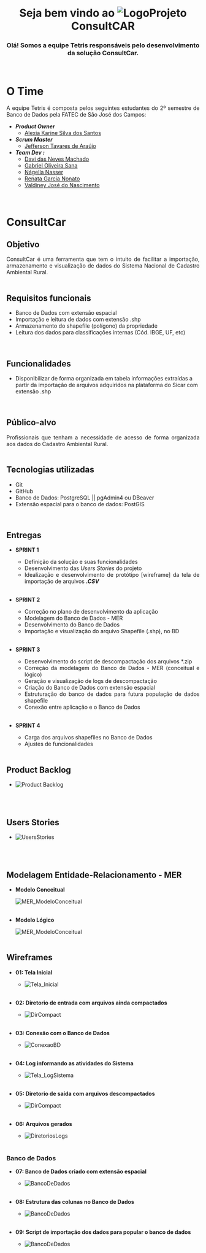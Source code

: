 ﻿<div style = "text-align:center">

# Seja bem vindo ao  ![LogoProjeto](/resource/images/LogoConsultCAR_50px.png "LogoProjeto") ConsultCAR

</div>
<div style="text-align:center">

### Olá! Somos a equipe Tetris responsáveis pelo desenvolvimento da solução ConsultCar.

</div>
<br>

# O Time
<div class="time" style= "text-align:justify">
A equipe Tetris é composta pelos seguintes estudantes do 2º semestre de Banco de Dados pela FATEC de São José dos Campos:

- ***Product Owner***
  - [Alexia Karine Silva dos Santos](https://github.com/alexiakarine)
- ***Scrum Master***
  - [Jefferson Tavares de Araújo](https://github.com/jefferson-tavares-araujo)
- ***Team Dev :***
  - [Davi das Neves Machado](https://github.com/machadondavi)
  - [Gabriel Oliveira Sana](https://github.com/gabsana) 
  - [Nágella Nasser](https://github.com/nagellanasser) 
  - [Renata Garcia Nonato](https://github.com/RenataGarciaNonato)
  - [Valdiney José do Nascimento](https://github.com/Valdineynascimento)
</div>
<br>

# ConsultCar

## Objetivo
<div class="motivacao" style= "text-align:justify" >
ConsultCar é uma ferramenta que tem o intuito de facilitar a importação, armazenamento e visualização de dados do Sistema Nacional de Cadastro Ambiental Rural.
</div>
<br>

## Requisitos funcionais

- Banco de Dados com extensão espacial
- Importação e leitura de dados com extensão .shp
- Armazenamento do shapefile (polígono) da propriedade
- Leitura dos dados para classificações internas (Cód. IBGE, UF, etc)
  
<br>

## Funcionalidades

- Disponibilizar de forma organizada em tabela informações extraídas a partir da importação de arquivos adquiridos na plataforma do Sicar com extensão .shp 
<br>

## Público-alvo

<div class="publico-alvo" style= "text-align:justify">
Profissionais que tenham a necessidade de acesso de forma organizada aos dados do Cadastro  Ambiental Rural.
</div>
<br>

## Tecnologias utilizadas
<div class="tecnologias" style= "text-align:justify">

- Git
- GitHub
- Banco de Dados: PostgreSQL || pgAdmin4 ou DBeaver
- Extensão espacial para o banco de dados: PostGIS

</div>
<br>

## Entregas
<div class="sprints" style= "text-align:justify">

- **SPRINT 1**
  - Definição da solução e suas funcionalidades
  - Desenvolvimento das _Users Stories_ do projeto
  - Idealização e desenvolvimento de protótipo [wireframe] da tela de importação de arquivos _**.CSV**_
<br><br>  

- **SPRINT 2**
  - Correção no plano de desenvolvimento da aplicação
  - Modelagem do Banco de Dados - MER
  - Desenvolvimento do Banco de Dados
  - Importação e visualização do arquivo Shapefile (.shp), no BD
<br><br>

- **SPRINT 3**
  - Desenvolvimento do script de descompactação dos arquivos *.zip
  - Correção da modelagem do Banco de Dados - MER (conceitual e lógico)
  - Geração e visualização de logs de descompactação
  - Criação do Banco de Dados com extensão espacial
  - Estruturação do banco de dados para futura população de dados shapefile
  - Conexão entre aplicação e o Banco de Dados 
<br><br> 

- **SPRINT 4**
  - Carga dos arquivos shapefiles no Banco de Dados
  - Ajustes de funcionalidades
<br><br> 
</div>

## Product Backlog

<div class="users-stories" style= "text-align:justify">

- ![Product Backlog](./resource/images/backlog.jpeg "Backlog - Necessidades do Cliente")
<br>  
</div>
<br>

## Users Stories
<div class="users-stories" style= "text-align:justify">

- ![UsersStories](./resource/images/user_stories.jpeg "Users Stories")
<br>  
</div>
<br>

## Modelagem Entidade-Relacionamento - MER
<div class="mer" style= "text-align:justify">

- **Modelo Conceitual**
  
   ![MER_ModeloConceitual](./resource/images/MER.jpeg "MER_Conceitual_ConsultCAR")
<br><br>

- **Modelo Lógico**
  
   ![MER_ModeloConceitual](./resource/images/Modelo_Lógico_API.jpg "MER_Lógico_ConsultCAR")
<br><br>
</div>

## Wireframes
<div class="wireframes" style= "text-align:justify">

- **01: Tela Inicial**
  - ![Tela_Inicial](./resource/images/telas/aplicacao/Wireframe_telaPrincipal.jpeg "Tela Inicial Protótipo ConsultCAR")
<br><br>

- **02: Diretorio de entrada com arquivos ainda compactados**
  - ![DirCompact](./resource/images/telas/aplicacao/Wireframe_telaDirEntrada.arqComp.jpeg "Diretório com arquivos ainda compactados ConsultCAR")
<br><br>

- **03: Conexão com o Banco de Dados**
  - ![ConexaoBD](./resource/images/telas/aplicacao/Wireframe_telaConexaoBemSucedida.jpeg "Tela de confirmação de conexão com banco de dados ConsultCAR")
<br><br>

- **04: Log informando as atividades do Sistema**
  - ![Tela_LogSistema](./resource/images/telas/aplicacao/Wireframe_telaLog.jpeg "Tela de logs das atividades do Sistema ConsultCAR")
<br><br>

- **05: Diretorio de saída com arquivos descompactados**
  - ![DirCompact](./resource/images/telas/aplicacao/Wireframe_telaDirEntrada.arqComp.jpeg "Diretório com arquivos descompactados ConsultCAR")
<br><br>

- **06: Arquivos gerados**
  - ![DiretoriosLogs](./resource/images/telas/aplicacao/Wireframe_telaArqLogGerados.jpeg "Diretório de arquivos gerados ConsultCAR")
<br><br>

### **Banco de Dados**
- **07: Banco de Dados criado com extensão espacial**
  - ![BancoDeDados](./resource/images/telas/bancoDeDados/Wireframe_BD.jpeg "Banco de Dados criado ConsultCAR")
<br><br>

- **08: Estrutura das colunas no Banco de Dados** 
  - ![BancoDeDados](./resource/images/telas/bancoDeDados/Wireframe_ColunasBD.jpeg "Banco de Dados estrutura colunas ConsultCAR")
<br><br>

- **09: Script de importação dos dados para popular o banco de dados**
  - ![BancoDeDados](./resource/images/telas/bancoDeDados/Wireframe_CodigoBD.jpeg "Banco de Dados parte do script ConsultCAR")
<br><br>

</div>

<br>
<!--
## Tela do Software
<div class="Modelo Conceitual" style= "text-align:justify">
 
<!-- ![Tela do Software](/resource/images/frame_consutcar.png "Tela do Software ConsultCar")

<br>  
</div>
<br>
-->



